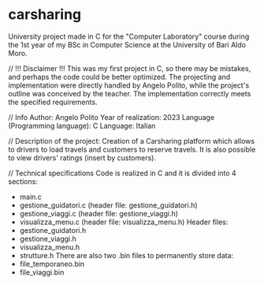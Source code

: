 # carsharing
University project made in C for the "Computer Laboratory" course during the 1st year of my BSc in Computer Science at the University of Bari Aldo Moro.

// !!! Disclaimer !!!
This was my first project in C, so there may be mistakes, and perhaps the code could be better optimized. The projecting and implementation were directly handled by Angelo Polito, while the project's outline was conceived by the teacher. The implementation correctly meets the specified requirements.

// Info
Author: Angelo Polito
Year of realization: 2023
Language (Programming language): C
Language: Italian

// Description of the project: 
Creation of a Carsharing platform which allows to drivers to load travels and customers to reserve travels. It is also possible to view drivers' ratings (insert by customers).

// Technical specifications
Code is realized in C and it is divided into 4 sections:
  - main.c
  - gestione_guidatori.c (header file: gestione_guidatori.h)
  - gestione_viaggi.c (header file: gestione_viaggi.h)
  - visualizza_menu.c (header file: visualizza_menu.h)
Header files:
  - gestione_guidatori.h
  - gestione_viaggi.h
  - visualizza_menu.h
  - strutture.h
There are also two .bin files to permanently store data:
  - file_temporaneo.bin
  - file_viaggi.bin

